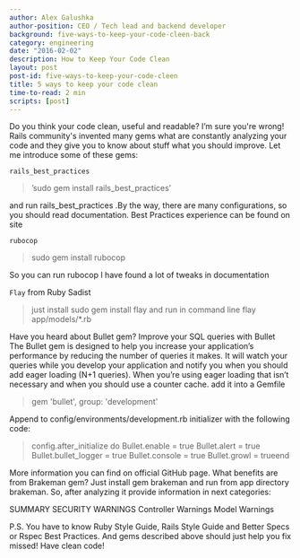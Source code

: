 ```yaml
---
author: Alex Galushka
author-position: CEO / Tech lead and backend developer
background: five-ways-to-keep-your-code-cleen-back
category: engineering
date: "2016-02-02"
description: How to Keep Your Code Clean
layout: post
post-id: five-ways-to-keep-your-code-cleen
title: 5 ways to keep your code clean
time-to-read: 2 min
scripts: [post]
---
```


Do you think your code clean, useful and readable? I’m sure you're wrong!
Rails community's invented many gems what are constantly analyzing your code and they give you to know about stuff what you should improve.
 Let me introduce some of these gems:

`rails_best_practices`

> ’sudo gem install rails_best_practices’

and run rails_best_practices .By the way, there are many configurations, so you should read documentation. Best Practices experience can be found on site


`rubocop`

> sudo gem install rubocop

So you can run rubocop
I have found a lot of tweaks in documentation

`Flay` from Ruby Sadist

> just install sudo gem install flay
and run in command line flay app/models/*.rb

Have you heard about Bullet gem?
Improve your SQL queries with Bullet
The Bullet gem is designed to help you increase your application’s performance by reducing the number of queries it makes. It will watch your queries while you develop your application and notify you when you should add eager loading (N+1 queries). When you’re using eager loading that isn’t necessary and when you should use a counter cache.
add it into a Gemfile

> gem 'bullet', group: 'development'

Append to config/environments/development.rb initializer with the following code:

> config.after_initialize do  Bullet.enable = true  Bullet.alert = true  Bullet.bullet_logger = true  Bullet.console = true  Bullet.growl = trueend

More information you can find on official GitHub page.
    What benefits are from Brakeman gem? Just install gem brakeman and run from app directory brakeman. So, after analyzing it provide information in next categories:

SUMMARY
SECURITY WARNINGS
Controller Warnings
Model Warnings

P.S.
You have to know Ruby Style Guide, Rails Style Guide and Better Specs or Rspec Best Practices. And gems described above should just help you fix missed!
Have clean code!
